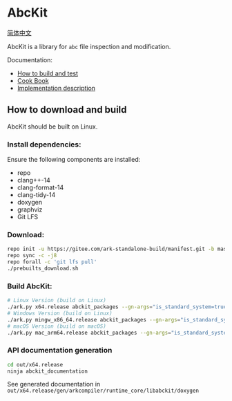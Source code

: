 # AbcKit

[简体中文](README_zh.md)

AbcKit is a library for `abc` file inspection and modification.

Documentation:

- [How to build and test](doc/how_to_build_and_test.md)
- [Cook Book](doc/mini_cookbook.md)
- [Implementation description](doc/implementation_description.md)

## How to download and build

AbcKit should be built on Linux.

### Install dependencies:

Ensure the following components are installed:
- repo
- clang++-14
- clang-format-14
- clang-tidy-14
- doxygen
- graphviz
- Git LFS

### Download:

```sh
repo init -u https://gitee.com/ark-standalone-build/manifest.git -b master
repo sync -c -j8
repo forall -c 'git lfs pull'
./prebuilts_download.sh
```

### Build AbcKit:

```sh
# Linux Version (build on Linux)
./ark.py x64.release abckit_packages --gn-args="is_standard_system=true abckit_enable=true"
# Windows Version (build on Linux)
./ark.py mingw_x86_64.release abckit_packages --gn-args="is_standard_system=true abckit_enable=true"
# macOS Version (build on macOS)
./ark.py mac_arm64.release abckit_packages --gn-args="is_standard_system=true abckit_enable=true"
```

### API documentation generation
```sh
cd out/x64.release
ninja abckit_documentation
```

See generated documentation in `out/x64.release/gen/arkcompiler/runtime_core/libabckit/doxygen`
